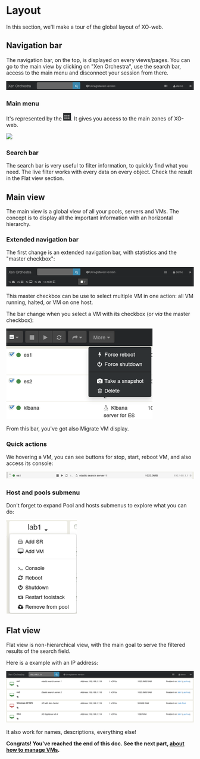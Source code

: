 # Layout

In this section, we'll make a tour of the global layout of XO-web.

## Navigation bar

The navigation bar, on the top, is displayed on every views/pages. You can go to the main view by clicking on "Xen Orchestra", use the search bar, access to the main menu and disconnect your session from there.

![](./assets/navbar.png)

### Main menu

It's represented by the ![](./assets/iconmain.png). It gives you access to the main zones of XO-web.

![](./assets/gosettings.png)

### Search bar

The search bar is very useful to filter information, to quickly find what you need. The live filter works with every data on every object. Check the result in the Flat view section.

## Main view

The main view is a global view of all your pools, servers and VMs. The concept is to display all the important information with an horizontal hierarchy.

### Extended navigation bar

The first change is an extended navigation bar, with statistics and the "master checkbox":

![](./assets/navbarhome.png)

This master checkbox can be use to select multiple VM in one action: all VM running, halted, or VM on one host.

The bar change when you select a VM with its checkbox (or *via* the master checkbox):

![](./assets/navbarselected.png)

From this bar, you've got also Migrate VM display.

### Quick actions

We hovering a VM, you can see buttons for stop, start, reboot VM, and also access its console:

![](./assets/quickactions.png)

### Host and pools submenu

Don't forget to expand Pool and hosts submenus to explore what you can do:

![](./assets/submenus.png)

## Flat view

Flat view is non-hierarchical view, with the main goal to serve the filtered results of the search field.

Here is a example with an IP address:

![](./assets/filter.png)

It also work for names, descriptions, everything else!


**Congrats! You've reached the end of this doc. See the next part, [about how to manage VMs](../vm_usage/README.md).**
